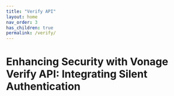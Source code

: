 ```yaml
---
title: "Verify API"
layout: home
nav_order: 3
has_children: true
permalink: /verify/
---
```


# Enhancing Security with Vonage Verify API: Integrating Silent Authentication
